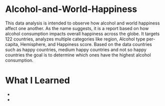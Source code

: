 # Alcohol-and-World-Happiness

 This data analysis is intended to observe how alcohol and world happiness affect one another. As the name suggests, it is a report based on how alcohol consumption impacts overall happiness across the globe. It targets 122 countries, analyzes multiple categories like region, Alcohol type per-capita, Hemisphere, and Happiness score. Based on the data countries such as happy countries, medium happy countries and not so happy countries the goal is to determine which ones have the highest alcohol consumption. 

# What I Learned

*
*

